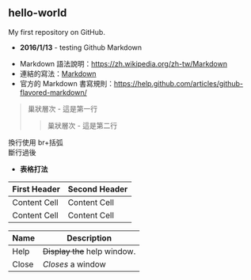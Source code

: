 hello-world
------------------------------------------------------------------
My first repository on GitHub.
* **2016/1/13** - testing Github Markdown
 - Markdown 語法說明：<https://zh.wikipedia.org/zh-tw/Markdown>
 - 連結的寫法：[Markdown](http://zh.wikipedia.com/wiki/Markdown)
 - 官方的 Markdown 書寫規則：https://help.github.com/articles/github-flavored-markdown/

> 巢狀層次 - 這是第一行
>> 巢狀層次 - 這是第二行

換行使用 br+括弧
<br /> 斷行過後

* **表格打法**

| First Header  | Second Header |
| ------------- | ------------- |
| Content Cell  | Content Cell  |
| Content Cell  | Content Cell  |

| Name | Description          |
| ------------- | ----------- |
| Help      | ~~Display the~~ help window.|
| Close     | _Closes_ a window     |
